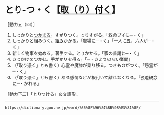 # とり‐つ・く【[取（り）](%E3%81%A8%E3%82%8B%EF%BC%88%E5%8F%96%E3%82%8B%EF%BC%8F%E5%9F%B7%E3%82%8B%EF%BC%8F%E6%8E%A1%E3%82%8B%EF%BC%8F%E6%8D%95%E3%82%8B%EF%BC%8F%E6%92%AE%E3%82%8B%EF%BC%89.md)[付く](%E3%81%A4%E3%81%8F%EF%BC%88%E4%BB%98%E3%81%8F%EF%BC%8F%E9%99%84%E3%81%8F%EF%BC%8F%E7%9D%80%E3%81%8F%EF%BC%89.md)】

［動カ五（四）］

1.  しっかりと[つかまる](つかまる（捕まる）)。すがりつく。とりすがる。「救命ブイに─・く」
2.  しっかりと組みつく。[組み](くみ（組）)かかる。「岩場に─・く」「一人に五、六人が─・く」
3.  新しく物事を始める。著手する。とりかかる。「家の普請に─・く」
4.  きっかけをつかむ。手がかりを得る。「─・きようのない難問」
5.  （「取り憑く」とも書く）心霊や魔物が乗り移る。つきものがつく。「怨霊が─・く」
6.  （「取り憑く」とも書く）ある感情などが根付いて離れなくなる。「強迫観念に─・かれる」
    
［動カ下二］「[とりつける](https://dictionary.goo.ne.jp/word/%E5%8F%96%E4%BB%98%E3%81%91%E3%82%8B/#jn-161248)」の文語形。

---
`https://dictionary.goo.ne.jp/word/%E5%8F%96%E4%BB%98%E3%81%8F/`